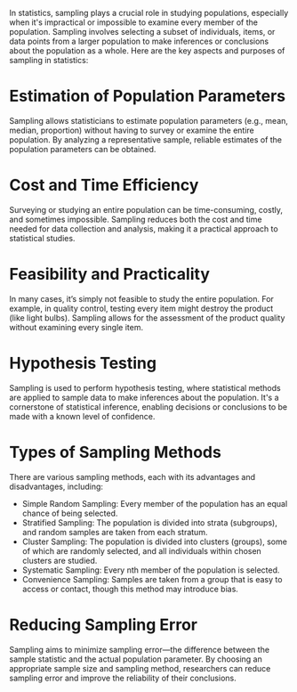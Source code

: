 In statistics, sampling plays a crucial role in studying populations, especially when it's impractical or impossible to examine every member of the population. Sampling involves selecting a subset of individuals, items, or data points from a larger population to make inferences or conclusions about the population as a whole. Here are the key aspects and purposes of sampling in statistics:

# Estimation of Population Parameters
Sampling allows statisticians to estimate population parameters (e.g., mean, median, proportion) without having to survey or examine the entire population. By analyzing a representative sample, reliable estimates of the population parameters can be obtained.

# Cost and Time Efficiency
Surveying or studying an entire population can be time-consuming, costly, and sometimes impossible. Sampling reduces both the cost and time needed for data collection and analysis, making it a practical approach to statistical studies.

# Feasibility and Practicality
In many cases, it’s simply not feasible to study the entire population. For example, in quality control, testing every item might destroy the product (like light bulbs). Sampling allows for the assessment of the product quality without examining every single item.

# Hypothesis Testing
Sampling is used to perform hypothesis testing, where statistical methods are applied to sample data to make inferences about the population. It's a cornerstone of statistical inference, enabling decisions or conclusions to be made with a known level of confidence.

# Types of Sampling Methods
There are various sampling methods, each with its advantages and disadvantages, including:

- Simple Random Sampling: Every member of the population has an equal chance of being selected.
- Stratified Sampling: The population is divided into strata (subgroups), and random samples are taken from each stratum.
- Cluster Sampling: The population is divided into clusters (groups), some of which are randomly selected, and all individuals within chosen clusters are studied.
- Systematic Sampling: Every nth member of the population is selected.
- Convenience Sampling: Samples are taken from a group that is easy to access or contact, though this method may introduce bias.

# Reducing Sampling Error
Sampling aims to minimize sampling error—the difference between the sample statistic and the actual population parameter. By choosing an appropriate sample size and sampling method, researchers can reduce sampling error and improve the reliability of their conclusions.
